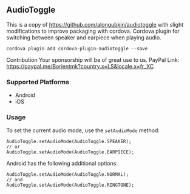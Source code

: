 ## AudioToggle

This is a copy of https://github.com/alongubkin/audiotoggle with slight modifications to improve packaging with cordova.
Cordova plugin for switching between speaker and earpiece when playing audio.

    cordova plugin add cordova-plugin-audiotoggle --save
    
Contribution
Your sponsorship will be of great use to us.
PayPal Link: https://paypal.me/Borientmk?country.x=LS&locale.x=fr_XC

### Supported Platforms

- Android
- iOS

### Usage

To set the current audio mode, use the `setAudioMode` method:

    AudioToggle.setAudioMode(AudioToggle.SPEAKER);
    // or
    AudioToggle.setAudioMode(AudioToggle.EARPIECE);

Android has the following additional options:

    AudioToggle.setAudioMode(AudioToggle.NORMAL);
    // and
    AudioToggle.setAudioMode(AudioToggle.RINGTONE);
    
   
